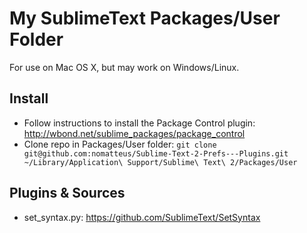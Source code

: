 My SublimeText Packages/User Folder
===================================
For use on Mac OS X, but may work on Windows/Linux.

Install
-------

* Follow instructions to install the Package Control plugin: <http://wbond.net/sublime_packages/package_control>
* Clone repo in Packages/User folder: `git clone git@github.com:nomatteus/Sublime-Text-2-Prefs---Plugins.git ~/Library/Application\ Support/Sublime\ Text\ 2/Packages/User`


Plugins & Sources
----------------

* set_syntax.py: <https://github.com/SublimeText/SetSyntax>
